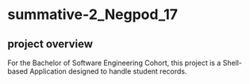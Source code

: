 # summative-2_Negpod_17
## project overview 
For the Bachelor of Software Engineering Cohort, this project is a Shell-based Application designed to handle student records.
